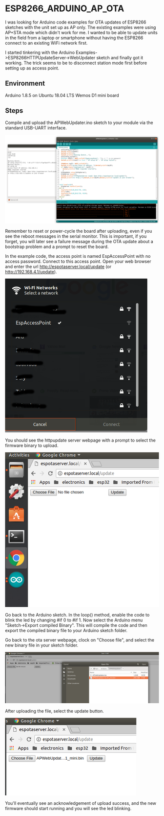 # ESP8266_ARDUINO_AP_OTA
I was looking for Arduino code examples for OTA updates of ESP8266 sketches with the unit set up as AP only. 
The existing examples were using AP+STA mode which didn't work for me. I wanted to be able to
update units in the field from a laptop or smartphone without having the ESP8266 connect to an existing WiFi network first.

I started tinkering with the Arduino Examples->ESP8266HTTPUpdateServer->WebUpdater sketch and finally got it working. The trick 
seems to be to disconnect station mode first before setting up as access point.

## Environment
Arduino 1.8.5 on Ubuntu 18.04 LTS
Wemos D1 mini board

## Steps 
Compile and upload the APWebUpdater.ino sketch to your module via the standard USB-UART interface. 

![Screenshot](docs/scr1.png)

Remember to reset or power-cycle the board after uploading, even if you see the reboot messages in the serial monitor.
This is important, if you forget, you will later see a failure message during the OTA update about a bootstrap problem 
and a prompt to reset the board. 

In the example code, the access point is named EspAccessPoint with no access password. Connect to this access point. Open your web browser
and enter the url http://espotaserver.local/update (or http://192.168.4.1/update).

![Screenshot](docs/scr2.png)

You should see the httpupdate server webpage with a prompt to select the firmware binary to upload.

![Screenshot](docs/scr3.png)

Go back to the Arduino sketch. In the loop() method, enable the code to blink the led by changing #if 0 to #if 1.
Now select the Arduino menu "Sketch->Export compiled Binary". This will compile the code and then export the compiled binary file to your Arduino sketch folder.

Go back to the ota server webpage, clock on "Choose file", and select the new binary file in your sketch folder.

![Screenshot](docs/scr4.png)

After uploading the file, select the update button. 

![Screenshot](docs/scr5.png)

You'll eventually see an acknowledgement of upload success, and the new firmware should start running and you will see
the led blinking.
